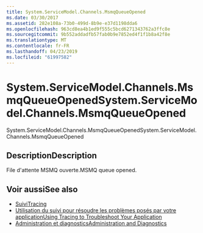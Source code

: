 ```yaml
---
title: System.ServiceModel.Channels.MsmqQueueOpened
ms.date: 03/30/2017
ms.assetid: 282e108a-73b0-499d-8b9e-e37d1198dda6
ms.openlocfilehash: 963cd8ea4b1ed9f555c5bcd6271343762a3ffc8e
ms.sourcegitcommit: 9b552addadfb57fab0b9e7852ed4f1f1b8a42f8e
ms.translationtype: MT
ms.contentlocale: fr-FR
ms.lasthandoff: 04/23/2019
ms.locfileid: "61997582"
---
```

# <a name="systemservicemodelchannelsmsmqqueueopened"></a><span data-ttu-id="e36ef-102">System.ServiceModel.Channels.MsmqQueueOpened</span><span class="sxs-lookup"><span data-stu-id="e36ef-102">System.ServiceModel.Channels.MsmqQueueOpened</span></span>
<span data-ttu-id="e36ef-103">System.ServiceModel.Channels.MsmqQueueOpened</span><span class="sxs-lookup"><span data-stu-id="e36ef-103">System.ServiceModel.Channels.MsmqQueueOpened</span></span>  
  
## <a name="description"></a><span data-ttu-id="e36ef-104">Description</span><span class="sxs-lookup"><span data-stu-id="e36ef-104">Description</span></span>  
 <span data-ttu-id="e36ef-105">File d'attente MSMQ ouverte.</span><span class="sxs-lookup"><span data-stu-id="e36ef-105">MSMQ queue opened.</span></span>  
  
## <a name="see-also"></a><span data-ttu-id="e36ef-106">Voir aussi</span><span class="sxs-lookup"><span data-stu-id="e36ef-106">See also</span></span>

- [<span data-ttu-id="e36ef-107">Suivi</span><span class="sxs-lookup"><span data-stu-id="e36ef-107">Tracing</span></span>](../../../../../docs/framework/wcf/diagnostics/tracing/index.md)
- [<span data-ttu-id="e36ef-108">Utilisation du suivi pour résoudre les problèmes posés par votre application</span><span class="sxs-lookup"><span data-stu-id="e36ef-108">Using Tracing to Troubleshoot Your Application</span></span>](../../../../../docs/framework/wcf/diagnostics/tracing/using-tracing-to-troubleshoot-your-application.md)
- [<span data-ttu-id="e36ef-109">Administration et diagnostics</span><span class="sxs-lookup"><span data-stu-id="e36ef-109">Administration and Diagnostics</span></span>](../../../../../docs/framework/wcf/diagnostics/index.md)
